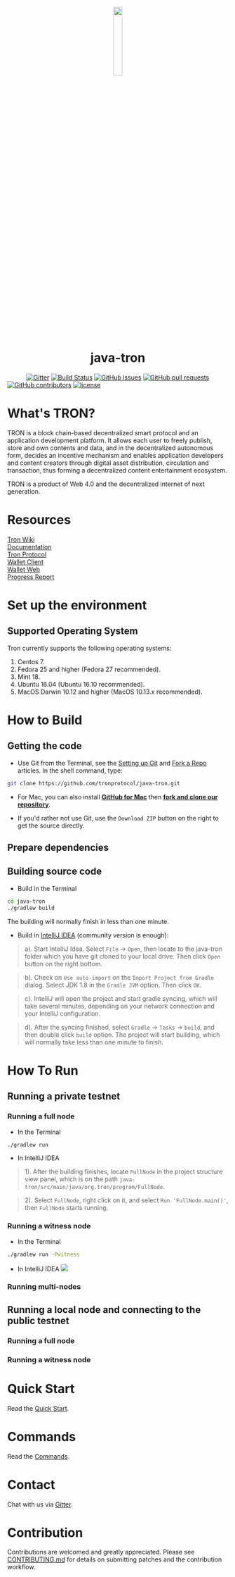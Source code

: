 <h1 align="center">
  <br>
  <img width=20% src="https://raw.githubusercontent.com/tronprotocol/wiki/master/images/java-tron.png">
  <br>
  java-tron
  <br>
</h1>

&nbsp;&nbsp;&nbsp;&nbsp;&nbsp;&nbsp;&nbsp;&nbsp;&nbsp;&nbsp;
[![Gitter](https://img.shields.io/gitter/room/nwjs/nw.js.svg)](https://gitter.im/tronprotocol/java-tron)
[![Build Status](https://travis-ci.org/tronprotocol/java-tron.svg?branch=develop)](https://travis-ci.org/tronprotocol/java-tron)
[![GitHub issues](https://img.shields.io/github/issues/tronprotocol/java-tron.svg)](https://github.com/tronprotocol/java-tron/issues) 
[![GitHub pull requests](https://img.shields.io/github/issues-pr/tronprotocol/java-tron.svg)](https://github.com/tronprotocol/java-tron/pulls)
[![GitHub contributors](https://img.shields.io/github/contributors/tronprotocol/java-tron.svg)](https://github.com/tronprotocol/java-tron/graphs/contributors) 
[![license](https://img.shields.io/github/license/tronprotocol/java-tron.svg)](LICENSE)

# What's TRON?
TRON is a block chain-based decentralized smart protocol and an application development platform. It allows each user to freely publish, store and own contents and data, and in the decentralized autonomous form, decides an incentive mechanism and enables application developers and content creators through digital asset distribution, circulation and transaction, thus forming a decentralized content entertainment ecosystem.

TRON is a product of Web 4.0 and the decentralized internet of next generation.

# Resources

[Tron Wiki](http://wiki.tron.network/en/latest/)<br>
[Documentation](https://github.com/tronprotocol/java-tron)<br>
[Tron Protocol](https://github.com/tronprotocol/protocol)<br>
[Wallet Client](https://github.com/tronprotocol/wallet-cli)<br>
[Wallet Web](https://github.com/tronprotocol/Wallet_Web)<br>
[Progress Report](http://192.168.1.188:8090/pages/viewpage.action?pageId=1310722)<br>

# Set up the environment

## Supported Operating System
Tron currently supports the following operating systems:  
1. Centos 7.  
2. Fedora 25 and higher (Fedora 27 recommended).  
3. Mint 18.  
4. Ubuntu 16.04 (Ubuntu 16.10 recommended).  
5. MacOS Darwin 10.12 and higher (MacOS 10.13.x recommended).  

# How to Build

## Getting the code
* Use Git from the Terminal, see the [Setting up Git](https://help.github.com/articles/set-up-git/) and [Fork a Repo](https://help.github.com/articles/fork-a-repo/) articles.
In the shell command, type:<br>
```bash
git clone https://github.com/tronprotocol/java-tron.git
```

* For Mac, you can also install **[GitHub for Mac](https://mac.github.com/)** then **[fork and clone our repository](https://guides.github.com/activities/forking/)**. 

* If you'd rather not use Git, use the `Download ZIP` button on the right to get the source directly.


## Prepare dependencies

## Building source code
* Build in the Terminal
```bash
cd java-tron
./gradlew build
```
The building will normally finish in less than one minute.

* Build in [IntelliJ IDEA](https://www.jetbrains.com/idea/) (community version is enough):
> a). Start IntelliJ Idea. Select `File` -> `Open`, then locate to the java-tron folder which you have git cloned to your local drive. Then click `Open` button on the right bottom.<br>

> b). Check on `Use auto-import` on the `Import Project from Gradle` dialog. Select JDK 1.8 in the `Gradle JVM` option. Then click `OK`.<br>

> c). IntelliJ will open the project and start gradle syncing, which will take several minutes, depending on your network connection and your IntelliJ configuration. 

> d). After the syncing finished, select `Gradle` -> `Tasks` -> `build`, and then double click `build` option.  The project will start building, which will normally take less than one minute to finish.


# How To Run

## Running a private testnet

### Running a full node

* In the Terminal
```bash
./gradlew run
```

* In IntelliJ IDEA
> 1).  After the building finishes, locate `FullNode` in the project structure view panel, which is on the path `java-tron/src/main/java/org.tron/program/FullNode`.

> 2).  Select `FullNode`, right click on it, and select `Run 'FullNode.main()'`, then `FullNode` starts running.

### Running a witness node

* In the Terminal
```bash
./gradlew run -Pwitness
```

* In IntelliJ IDEA
![](https://github.com/guodongxiaren/ImageCache/raw/master/Logo/foryou.gif)

### Running multi-nodes

## Running a local node and connecting to the public testnet 

### Running a full node

### Running a witness node 


# Quick Start

Read the [Quick Start](http://wiki.tron.network/en/latest/quick_start.html).


# Commands
Read the [Commands](http://wiki.tron.network/en/latest/quick_start.html#commands).

# Contact

Chat with us via [Gitter](https://gitter.im/tronprotocol/java-tron).

# Contribution
Contributions are welcomed and greatly appreciated. Please see [CONTRIBUTING.md](CONTRIBUTING.md) for details on submitting patches and the contribution workflow.

